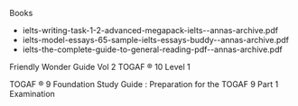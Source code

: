 
Books 
- ielts-writing-task-1-2-advanced-megapack-ielts--annas-archive.pdf
- ielts-model-essays-65-sample-ielts-essays-buddy--annas-archive.pdf
- ielts-the-complete-guide-to-general-reading-pdf--annas-archive.pdf

Friendly Wonder Guide Vol 2 TOGAF ® 10 Level 1

TOGAF ® 9 Foundation Study Guide : Preparation for the TOGAF 9 Part 1 Examination


